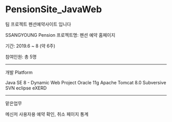 # PensionSite_JavaWeb
팀 프로젝트 펜션예약사이트 입니다

SSANGYOUNG Pension
프로젝트명: 펜션 예약 홈페이지

기간: 2019.6 ~ 8 (약 6주)

참여인원: 총 5명

---
개발 Platform

Java SE 8 - Dynamic Web Project
Oracle 11g
Apache Tomcat 8.0
Subversive SVN
eclipse
eXERD

---
맡은업무

메신저
사용자용 예약 확인, 취소 페이지
통계
